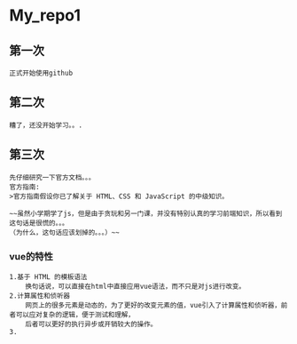 # My_repo1
## 第一次
    正式开始使用github
## 第二次
    糟了，还没开始学习。。.
## 第三次
    先仔细研究一下官方文档。。。
    官方指南:
    >官方指南假设你已了解关于 HTML、CSS 和 JavaScript 的中级知识。
    
    ~~虽然小学期学了js，但是由于贪玩和另一门课，并没有特别认真的学习前端知识，所以看到这句话是很慌的。。。
    （为什么，这句话应该划掉的。。。）~~
### vue的特性
    1.基于 HTML 的模板语法
        换句话说，可以直接在html中直接应用vue语法，而不只是对js进行改变。
    2.计算属性和侦听器
        网页上的很多元素是动态的，为了更好的改变元素的值，vue引入了计算属性和侦听器，前者可以应对复杂的逻辑，便于测试和理解，
        后者可以更好的执行异步或开销较大的操作。
    3.
    
    
    
